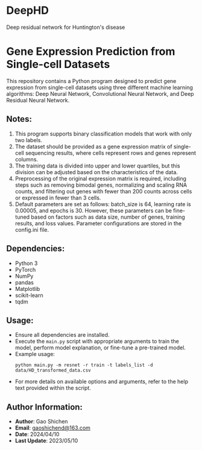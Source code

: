 # DeepHD
Deep residual network for Huntington's disease
# Gene Expression Prediction from Single-cell Datasets

This repository contains a Python program designed to predict gene expression from single-cell datasets using three different machine learning algorithms: Deep Neural Network, Convolutional Neural Network, and Deep Residual Neural Network.

## Notes:

1. This program supports binary classification models that work with only two labels.
2. The dataset should be provided as a gene expression matrix of single-cell sequencing results, where cells represent rows and genes represent columns.
3. The training data is divided into upper and lower quartiles, but this division can be adjusted based on the characteristics of the data.
4. Preprocessing of the original expression matrix is required, including steps such as removing bimodal genes, normalizing and scaling RNA counts, and filtering out genes with fewer than 200 counts across cells or expressed in fewer than 3 cells.
5. Default parameters are set as follows: batch_size is 64, learning rate is 0.00005, and epochs is 30. However, these parameters can be fine-tuned based on factors such as data size, number of genes, training results, and loss values. Parameter configurations are stored in the config.ini file.

## Dependencies:

- Python 3
- PyTorch
- NumPy
- pandas
- Matplotlib
- scikit-learn
- tqdm

## Usage:

- Ensure all dependencies are installed.
- Execute the `main.py` script with appropriate arguments to train the model, perform model explanation, or fine-tune a pre-trained model.
- Example usage: 
    ```
    python main.py -m resnet -r train -t labels_list -d data/HD_transformed_data.csv
    ```
- For more details on available options and arguments, refer to the help text provided within the script.

## Author Information:

- **Author**: Gao Shichen
- **Email**: gaoshichend@163.com
- **Date**: 2024/04/10
- **Last Update**: 2023/05/10

